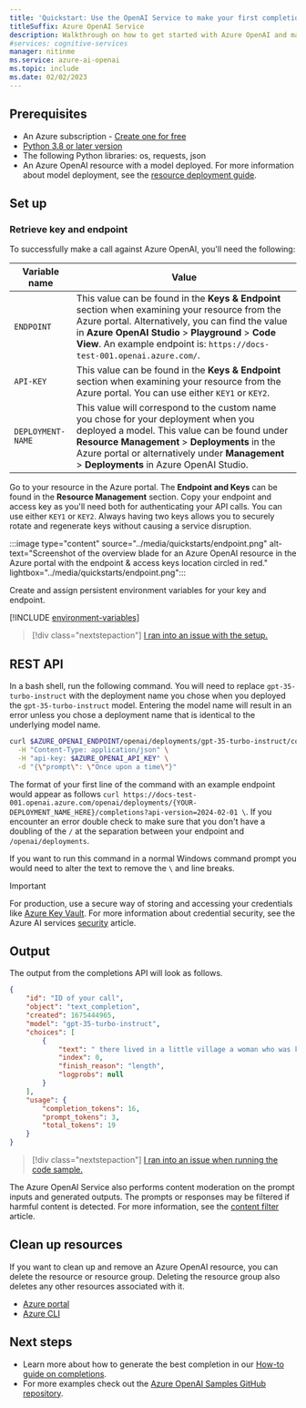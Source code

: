 ```yaml
---
title: 'Quickstart: Use the OpenAI Service to make your first completions call with the REST API'
titleSuffix: Azure OpenAI Service
description: Walkthrough on how to get started with Azure OpenAI and make your first completions call with the REST API. 
#services: cognitive-services
manager: nitinme
ms.service: azure-ai-openai
ms.topic: include
ms.date: 02/02/2023
---
```


## Prerequisites

- An Azure subscription - <a href="https://azure.microsoft.com/free/cognitive-services" target="_blank">Create one for free</a>
- <a href="https://www.python.org/" target="_blank">Python 3.8 or later version</a>
- The following Python libraries: os, requests, json
- An Azure OpenAI resource with a model deployed. For more information about model deployment, see the [resource deployment guide](../how-to/create-resource.md).

## Set up

### Retrieve key and endpoint

To successfully make a call against Azure OpenAI, you'll need the following:

|Variable name | Value |
|--------------------------|-------------|
| `ENDPOINT`               | This value can be found in the **Keys & Endpoint** section when examining your resource from the Azure portal. Alternatively, you can find the value in **Azure OpenAI Studio** > **Playground** > **Code View**. An example endpoint is: `https://docs-test-001.openai.azure.com/`.|
| `API-KEY` | This value can be found in the **Keys & Endpoint** section when examining your resource from the Azure portal. You can use either `KEY1` or `KEY2`.|
| `DEPLOYMENT-NAME` | This value will correspond to the custom name you chose for your deployment when you deployed a model. This value can be found under **Resource Management** > **Deployments** in the Azure portal or alternatively under **Management** > **Deployments** in Azure OpenAI Studio.|

Go to your resource in the Azure portal. The **Endpoint and Keys** can be found in the **Resource Management** section. Copy your endpoint and access key as you'll need both for authenticating your API calls. You can use either `KEY1` or `KEY2`. Always having two keys allows you to securely rotate and regenerate keys without causing a service disruption.

:::image type="content" source="../media/quickstarts/endpoint.png" alt-text="Screenshot of the overview blade for an Azure OpenAI resource in the Azure portal with the endpoint & access keys location circled in red." lightbox="../media/quickstarts/endpoint.png":::

Create and assign persistent environment variables for your key and endpoint.

[!INCLUDE [environment-variables](environment-variables.md)]


> [!div class="nextstepaction"]
> [I ran into an issue with the setup.](https://microsoft.qualtrics.com/jfe/form/SV_0Cl5zkG3CnDjq6O?PLanguage=REST&Pillar=AOAI&Product=gpt&Page=quickstart&Section=Set-up)


## REST API

In a bash shell, run the following command. You will need to replace `gpt-35-turbo-instruct` with the deployment name you chose when you deployed the `gpt-35-turbo-instruct` model. Entering the model name will result in an error unless you chose a deployment name that is identical to the underlying model name.

```bash
curl $AZURE_OPENAI_ENDPOINT/openai/deployments/gpt-35-turbo-instruct/completions?api-version=2024-02-01 \
  -H "Content-Type: application/json" \
  -H "api-key: $AZURE_OPENAI_API_KEY" \
  -d "{\"prompt\": \"Once upon a time\"}"
```

The format of your first line of the command with an example endpoint would appear as follows `curl https://docs-test-001.openai.azure.com/openai/deployments/{YOUR-DEPLOYMENT_NAME_HERE}/completions?api-version=2024-02-01 \`. If you encounter an error double check to make sure that you don't have a doubling of the `/` at the separation between your endpoint and `/openai/deployments`.

If you want to run this command in a normal Windows command prompt you would need to alter the text to remove the `\` and line breaks.

> [!IMPORTANT]
> For production, use a secure way of storing and accessing your credentials like [Azure Key Vault](/azure/key-vault/general/overview). For more information about credential security, see the Azure AI services [security](../../security-features.md) article.

## Output

The output from the completions API will look as follows.

```json
{
    "id": "ID of your call",
    "object": "text_completion",
    "created": 1675444965,
    "model": "gpt-35-turbo-instruct",
    "choices": [
        {
            "text": " there lived in a little village a woman who was known as the meanest",
            "index": 0,
            "finish_reason": "length",
            "logprobs": null
        }
    ],
    "usage": {
        "completion_tokens": 16,
        "prompt_tokens": 3,
        "total_tokens": 19
    }
}
```

> [!div class="nextstepaction"]
> [I ran into an issue when running the code sample.](https://microsoft.qualtrics.com/jfe/form/SV_0Cl5zkG3CnDjq6O?PLanguage=REST&Pillar=AOAI&Product=gpt&Page=quickstart&Section=Create-sample-code)

The Azure OpenAI Service also performs content moderation on the prompt inputs and generated outputs. The prompts or responses may be filtered if harmful content is detected. For more information, see the [content filter](../concepts/content-filter.md) article.

## Clean up resources

If you want to clean up and remove an Azure OpenAI resource, you can delete the resource or resource group. Deleting the resource group also deletes any other resources associated with it.

- [Azure portal](../../multi-service-resource.md?pivots=azportal#clean-up-resources)
- [Azure CLI](../../multi-service-resource.md?pivots=azcli#clean-up-resources)

## Next steps

* Learn more about how to generate the best completion in our [How-to guide on completions](../how-to/completions.md).
* For more examples check out the [Azure OpenAI Samples GitHub repository](https://aka.ms/AOAICodeSamples).
